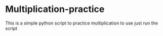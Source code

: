 # Multiplication-practice
This is a simple python script to practice multiplication 
to use just run the script

